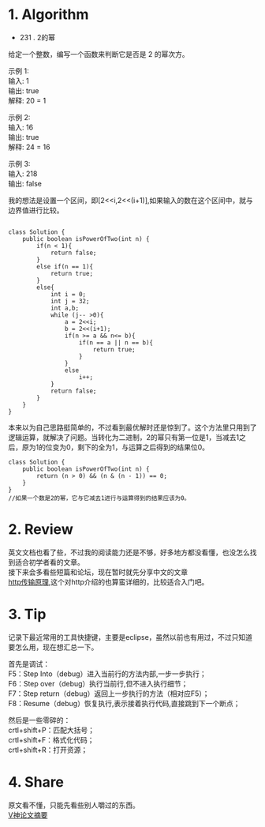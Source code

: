 # 1. Algorithm

- 231 .  2的幂   
  
给定一个整数，编写一个函数来判断它是否是 2 的幂次方。
  
示例 1:  
输入: 1   
输出: true  
解释: 20 = 1  
  
示例 2:  
输入: 16  
输出: true  
解释: 24 = 16
  
示例 3:  
输入: 218  
输出: false

我的想法是设置一个区间，即[2<<i,2<<(i+1)],如果输入的数在这个区间中，就与边界值进行比较。  
  
  
```

class Solution {  
    public boolean isPowerOfTwo(int n) {
        if(n < 1){
            return false;
        }
        else if(n == 1){
            return true;
        }
        else{
            int i = 0;
            int j = 32;
            int a,b;
            while (j-- >0){
                a = 2<<i;
                b = 2<<(i+1);
                if(n >= a && n<= b){
                    if(n == a || n == b){
                        return true;
                    }
                }
                else
                    i++; 
            }
            return false;
        }
    }
}
```

本来以为自己思路挺简单的，不过看到最优解时还是惊到了。这个方法里只用到了逻辑运算，就解决了问题。当转化为二进制，2的幂只有第一位是1，当减去1之后，原为1的位变为0，剩下的全为1，与运算之后得到的结果位0。  


```
class Solution {
    public boolean isPowerOfTwo(int n) {
        return (n > 0) && (n & (n - 1)) == 0;
    }
}
//如果一个数是2的幂，它与它减去1进行与运算得到的结果应该为0。
```


# 2. Review
英文文档也看了些，不过我的阅读能力还是不够，好多地方都没看懂，也没怎么找到适合初学者看的文章。  
接下来会多看些短篇和论坛，现在暂时就先分享中文的文章  
[http传输原理](https://www.cnblogs.com/chenliyang/p/6558756.html),这个对http介绍的也算蛮详细的，比较适合入门吧。  
  
# 3. Tip
记录下最近常用的工具快捷键，主要是eclipse，虽然以前也有用过，不过只知道要怎么用，现在想汇总一下。  
  
首先是调试：  
F5：Step Into（debug）进入当前行的方法内部,一步一步执行；  
F6：Step over（debug）执行当前行,但不进入执行细节；  
F7：Step return（debug）返回上一步执行的方法（相对应F5）；  
F8：Resume（debug）恢复执行,表示接着执行代码,直接跳到下一个断点；  
  
然后是一些零碎的：  
crtl+shift+P：匹配大括号；  
crtl+shift+F：格式化代码；  
crtl+shift+R：打开资源；  

# 4. Share
原文看不懂，只能先看些别人嚼过的东西。  
[V神论文摘要](https://mp.weixin.qq.com/s/UPZRVPfu2wNFDCQSbk1Lgg)
